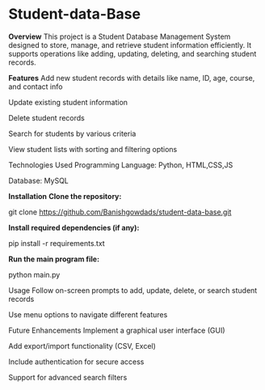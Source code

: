 # Student-data-Base
**Overview**
This project is a Student Database Management System designed to store, manage, and retrieve student information efficiently. It supports operations like adding, updating, deleting, and searching student records.

**Features**
Add new student records with details like name, ID, age, course, and contact info

Update existing student information

Delete student records

Search for students by various criteria

View student lists with sorting and filtering options

Technologies Used
Programming Language: Python, HTML,CSS,JS

Database:  MySQL

**Installation**
**Clone the repository:**

git clone https://github.com/Banishgowdads/student-data-base.git


**Install required dependencies (if any):**

pip install -r requirements.txt


**Run the main program file:**


python main.py


Usage
Follow on-screen prompts to add, update, delete, or search student records

Use menu options to navigate different features

Future Enhancements
Implement a graphical user interface (GUI)

Add export/import functionality (CSV, Excel)

Include authentication for secure access

Support for advanced search filters
